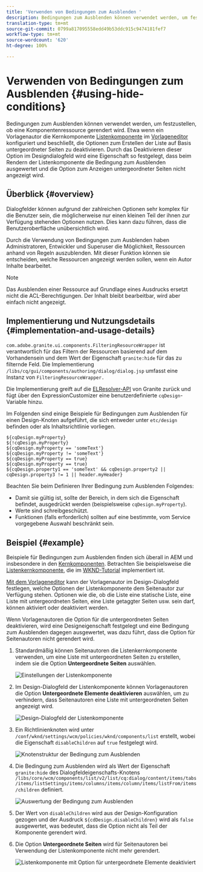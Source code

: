 ```yaml
---
title: 'Verwenden von Bedingungen zum Ausblenden '
description: Bedingungen zum Ausblenden können verwendet werden, um festzustellen, ob eine Komponentenressource gerendert wird.
translation-type: tm+mt
source-git-commit: 0799a817095558edd49b53ddc915c9474181fef7
workflow-type: tm+mt
source-wordcount: '620'
ht-degree: 100%

---
```



# Verwenden von Bedingungen zum Ausblenden  {#using-hide-conditions}

Bedingungen zum Ausblenden können verwendet werden, um festzustellen, ob eine Komponentenressource gerendert wird. Etwa wenn ein Vorlagenautor die Kernkomponente [Listenkomponente](https://docs.adobe.com/content/help/de/experience-manager-core-components/using/components/list.html) im [Vorlageneditor](/help/sites-cloud/authoring/features/templates.md) konfiguriert und beschließt, die Optionen zum Erstellen der Liste auf Basis untergeordneter Seiten zu deaktivieren. Durch das Deaktivieren dieser Option im Designdialogfeld wird eine Eigenschaft so festgelegt, dass beim Rendern der Listenkomponente die Bedingung zum Ausblenden ausgewertet und die Option zum Anzeigen untergeordneter Seiten nicht angezeigt wird.

## Überblick {#overview}

Dialogfelder können aufgrund der zahlreichen Optionen sehr komplex für die Benutzer sein, die möglicherweise nur einen kleinen Teil der ihnen zur Verfügung stehenden Optionen nutzen. Dies kann dazu führen, dass die Benutzeroberfläche unübersichtlich wird.

Durch die Verwendung von Bedingungen zum Ausblenden haben Administratoren, Entwickler und Superuser die Möglichkeit, Ressourcen anhand von Regeln auszublenden. Mit dieser Funktion können sie entscheiden, welche Ressourcen angezeigt werden sollen, wenn ein Autor Inhalte bearbeitet.

>[!NOTE]
>
>Das Ausblenden einer Ressource auf Grundlage eines Ausdrucks ersetzt nicht die ACL-Berechtigungen. Der Inhalt bleibt bearbeitbar, wird aber einfach nicht angezeigt.

## Implementierung und Nutzungsdetails   {#implementation-and-usage-details}

`com.adobe.granite.ui.components.FilteringResourceWrapper` ist verantwortlich für das Filtern der Ressourcen basierend auf dem Vorhandensein und dem Wert der Eigenschaft `granite:hide` für das zu filternde Feld. Die Implementierung `/libs/cq/gui/components/authoring/dialog/dialog.jsp` umfasst eine Instanz von `FilteringResourceWrapper.`

Die Implementierung greift auf die [ELResolver-API](https://helpx.adobe.com/de/experience-manager/6-5/sites/developing/using/reference-materials/granite-ui/api/jcr_root/libs/granite/ui/docs/server/el.html) von Granite zurück und fügt über den ExpressionCustomizer eine benutzerdefinierte `cqDesign`-Variable hinzu.

Im Folgenden sind einige Beispiele für Bedingungen zum Ausblenden für einen Design-Knoten aufgeführt, die sich entweder unter `etc/design` befinden oder als Inhaltsrichtlinie vorliegen.

```
${cqDesign.myProperty}
${!cqDesign.myProperty}
${cqDesign.myProperty == 'someText'}
${cqDesign.myProperty != 'someText'}
${cqDesign.myProperty == true}
${cqDesign.myProperty == true}
${cqDesign.property1 == 'someText' && cqDesign.property2 || cqDesign.property3 != 1 || header.myHeader}
```

Beachten Sie beim Definieren Ihrer Bedingung zum Ausblenden Folgendes:

* Damit sie gültig ist, sollte der Bereich, in dem sich die Eigenschaft befindet, ausgedrückt werden (beispielsweise `cqDesign.myProperty`).
* Werte sind schreibgeschützt.
* Funktionen (falls erforderlich) sollten auf eine bestimmte, vom Service vorgegebene Auswahl beschränkt sein.

## Beispiel {#example}

Beispiele für Bedingungen zum Ausblenden finden sich überall in AEM und insbesondere in den [Kernkomponenten](https://docs.adobe.com/content/help/de/experience-manager-core-components/using/introduction.html). Betrachten Sie beispielsweise die [Listenkernkomponente](https://docs.adobe.com/content/help/en/experience-manager-core-components/using/components/list.html), die im [WKND-Tutorial](/help/implementing/developing/introduction/develop-wknd-tutorial.md) implementiert ist.

[Mit dem Vorlageneditor](/help/sites-cloud/authoring/features/templates.md) kann der Vorlagenautor im Design-Dialogfeld festlegen, welche Optionen der Listenkomponente dem Seitenautor zur Verfügung stehen. Optionen wie die, ob die Liste eine statische Liste, eine Liste mit untergeordneten Seiten, eine Liste getaggter Seiten usw. sein darf, können aktiviert oder deaktiviert werden.

Wenn Vorlagenautoren die Option für die untergeordneten Seiten deaktivieren, wird eine Designeigenschaft festgelegt und eine Bedingung zum Ausblenden dagegen ausgewertet, was dazu führt, dass die Option für Seitenautoren nicht gerendert wird.

1. Standardmäßig können Seitenautoren die Listenkernkomponente verwenden, um eine Liste mit untergeordneten Seiten zu erstellen, indem sie die Option **Untergeordnete Seiten** auswählen.

   ![Einstellungen der Listenkomponente](assets/hide-conditions-list-settings.png)

1. Im Design-Dialogfeld der Listenkomponente können Vorlagenautoren die Option **Untergeordnete Elemente deaktivieren** auswählen, um zu verhindern, dass Seitenautoren eine Liste mit untergeordneten Seiten angezeigt wird.

   ![Design-Dialogfeld der Listenkomponente](assets/hide-conditions-list-design.png)

1. Ein Richtlinienknoten wird unter `/conf/wknd/settings/wcm/policies/wknd/components/list` erstellt, wobei die Eigenschaft `disableChildren` auf `true` festgelegt wird.

   ![Knotenstruktur der Bedingung zum Ausblenden](assets/hide-conditions-node-structure.png)

1. Die Bedingung zum Ausblenden wird als Wert der Eigenschaft `granite:hide` des Dialogfeldeigenschafts-Knotens `/libs/core/wcm/components/list/v2/list/cq:dialog/content/items/tabs/items/listSettings/items/columns/items/column/items/listFrom/items/children` definiert.

   ![Auswertung der Bedingung zum Ausblenden](assets/hide-conditions-evaluation.png)

1. Der Wert von `disableChildren` wird aus der Design-Konfiguration gezogen und der Ausdruck `${cdDesign.disableChildren}` wird als `false` ausgewertet, was bedeutet, dass die Option nicht als Teil der Komponente gerendert wird.

1. Die Option **Untergeordnete Seiten** wird für Seitenautoren bei Verwendung der Listenkomponente nicht mehr gerendert.

   ![Listenkomponente mit Option für untergeordnete Elemente deaktiviert](assets/hide-conditions-child-disabled.png)
